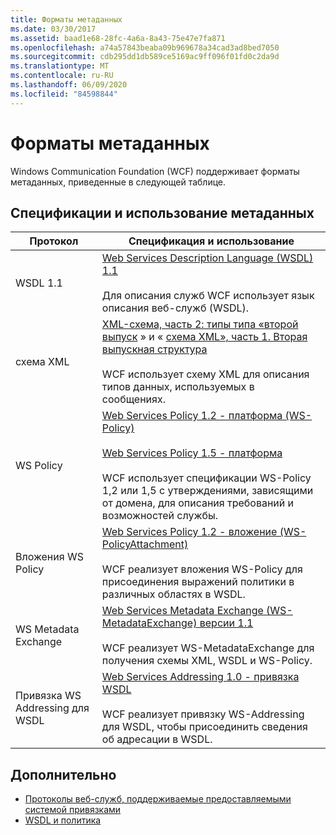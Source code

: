 ```yaml
---
title: Форматы метаданных
ms.date: 03/30/2017
ms.assetid: baad1e68-28fc-4a6a-8a43-75e47e7fa871
ms.openlocfilehash: a74a57843beaba09b969678a34cad3ad8bed7050
ms.sourcegitcommit: cdb295dd1db589ce5169ac9ff096f01fd0c2da9d
ms.translationtype: MT
ms.contentlocale: ru-RU
ms.lasthandoff: 06/09/2020
ms.locfileid: "84598844"
---
```

# <a name="metadata-formats"></a>Форматы метаданных
Windows Communication Foundation (WCF) поддерживает форматы метаданных, приведенные в следующей таблице.  
  
## <a name="metadata-specifications-and-usage"></a>Спецификации и использование метаданных  
  
|Протокол|Спецификация и использование|  
|--------------|-----------------------------|  
|WSDL 1.1|[Web Services Description Language (WSDL) 1.1](https://www.w3.org/TR/wsdl/)<br /><br /> Для описания служб WCF использует язык описания веб-служб (WSDL).|  
|схема XML|[XML-схема, часть 2: типы типа «второй выпуск](https://www.w3.org/TR/2004/REC-xmlschema-2-20041028/) » и « [схема XML», часть 1. Вторая выпускная структура](https://www.w3.org/TR/2004/REC-xmlschema-1-20041028/)<br /><br /> WCF использует схему XML для описания типов данных, используемых в сообщениях.|  
|WS Policy|[Web Services Policy 1.2 - платформа (WS-Policy)](https://www.w3.org/Submission/WS-Policy/)<br /><br /> [Web Services Policy 1.5 - платформа](https://www.w3.org/TR/ws-policy/)<br /><br /> WCF использует спецификации WS-Policy 1,2 или 1,5 с утверждениями, зависящими от домена, для описания требований и возможностей службы.|  
|Вложения WS Policy|[Web Services Policy 1.2 - вложение (WS-PolicyAttachment)](https://www.w3.org/Submission/WS-PolicyAttachment/)<br /><br /> WCF реализует вложения WS-Policy для присоединения выражений политики в различных областях в WSDL.|  
|WS Metadata Exchange|[Web Services Metadata Exchange (WS-MetadataExchange) версии 1.1](https://specs.xmlsoap.org/ws/2004/09/mex/WS-MetadataExchange.pdf)<br /><br /> WCF реализует WS-MetadataExchange для получения схемы XML, WSDL и WS-Policy.|  
|Привязка WS Addressing для WSDL|[Web Services Addressing 1.0 - привязка WSDL](https://www.w3.org/TR/ws-addr-wsdl/)<br /><br /> WCF реализует привязку WS-Addressing для WSDL, чтобы присоединить сведения об адресации в WSDL.|  
  
## <a name="see-also"></a>Дополнительно

- [Протоколы веб-служб, поддерживаемые предоставляемыми системой привязками](web-services-protocols-supported-by-system-provided-interoperability-bindings.md)
- [WSDL и политика](wsdl-and-policy.md)
